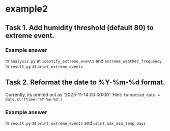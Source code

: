 # example2

## Task 1. Add humidity threshold (default 80) to extreme event. 
### Example answer
In `analysis.py` at `identify_extreme_events` and `extreme_weather_frequency`
In `result.py` at `print_extreme_events`

## Task 2. Reformat the date to %Y-%m-%d format.
Currently, its printed out as '2023-11-14 00:00:00'.
Hint: `formatted_date = date.strftime('%Y-%m-%d')`
### Example answer
In `result.py` at `print_extreme_events` and `print_max_min_temp_days`